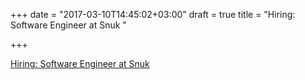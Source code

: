 +++
date = "2017-03-10T14:45:02+03:00"
draft = true
title = "Hiring: Software Engineer at Snuk "

+++

<p><a href="http://www.snuk.io/careers.html?utm_campaign=golangnews.com&utm_source=golangnews.com">Hiring: Software Engineer at Snuk </a></p>
